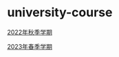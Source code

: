 # university-course

[2022年秋季学期](https://bluebearofficial.github.io/university-course/2022autumn)

[2023年春季学期](https://bluebearofficial.github.io/university-course/2023spring)
